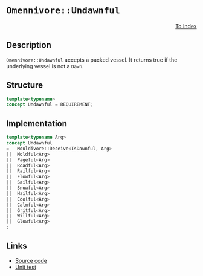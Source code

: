 <!-- Copyright 2024 Feng Mofan
SPDX-License-Identifier: Apache-2.0 -->

# `Omennivore::Undawnful`

<p style='text-align: right;'><a href="../../concepts.md#omennivore-undawnful">To Index</a></p>

## Description

`Omennivore::Undawnful` accepts a packed vessel.
It returns true if the underlying vessel is not a `Dawn`.

## Structure

```C++
template<typename>
concept Undawnful = REQUIREMENT;
```

## Implementation

```C++
template<typename Arg>
concept Undawnful
=   Mouldivore::Deceive<IsDawnful, Arg>
||  Moldful<Arg>
||  Pageful<Arg>
||  Roadful<Arg>
||  Railful<Arg>
||  Flowful<Arg>
||  Sailful<Arg>
||  Snowful<Arg>
||  Hailful<Arg>
||  Coolful<Arg>
||  Calmful<Arg>
||  Gritful<Arg>
||  Willful<Arg>
||  Glowful<Arg>
;
```

## Links

- [Source code](../../../../conceptrodon/descend/omennivore/concepts/descend/undawnful.hpp)
- [Unit test](../../../../tests/unit/concepts/omennivore/undawnful.test.hpp)
